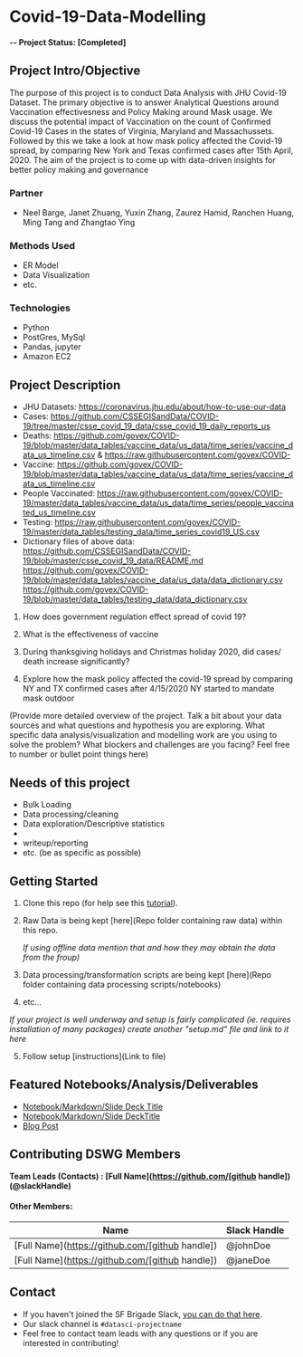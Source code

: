 # Covid-19-Data-Modelling

#### -- Project Status: [Completed]

## Project Intro/Objective
The purpose of this project is to conduct Data Analysis with JHU Covid-19 Dataset. The primary objective is to answer Analytical Questions around Vaccination effectivesness and Policy Making around Mask usage. We discuss the potential impact of Vaccination on the count of Confirmed Covid-19 Cases in the states of Virginia, Maryland and Massachussets. Followed by this we take a look at how mask policy affected the Covid-19 spread, by comparing New York and Texas confirmed cases after 15th April, 2020. The aim of the project is to come up with data-driven insights for better policy making and governance

### Partner
* Neel Barge, Janet Zhuang, Yuxin Zhang, Zaurez Hamid, Ranchen Huang, Ming Tang and Zhangtao Ying


### Methods Used
* ER Model
* Data Visualization
* etc.

### Technologies
* Python
* PostGres, MySql
* Pandas, jupyter
* Amazon EC2

## Project Description

* JHU Datasets: https://coronavirus.jhu.edu/about/how-to-use-our-data
* Cases: https://github.com/CSSEGISandData/COVID-19/tree/master/csse_covid_19_data/csse_covid_19_daily_reports_us
* Deaths: https://github.com/govex/COVID-19/blob/master/data_tables/vaccine_data/us_data/time_series/vaccine_data_us_timeline.csv & https://raw.githubusercontent.com/govex/COVID-
* Vaccine: https://github.com/govex/COVID-19/blob/master/data_tables/vaccine_data/us_data/time_series/vaccine_data_us_timeline.csv
* People Vaccinated: https://raw.githubusercontent.com/govex/COVID-19/master/data_tables/vaccine_data/us_data/time_series/people_vaccinated_us_timeline.csv
* Testing: https://raw.githubusercontent.com/govex/COVID-19/master/data_tables/testing_data/time_series_covid19_US.csv 
* Dictionary files of above data:
https://github.com/CSSEGISandData/COVID-19/blob/master/csse_covid_19_data/README.md
https://github.com/govex/COVID-19/blob/master/data_tables/vaccine_data/us_data/data_dictionary.csv
https://github.com/govex/COVID-19/blob/master/data_tables/testing_data/data_dictionary.csv

1. How does government regulation effect spread of covid 19?

2. What is the effectiveness of vaccine
3. During thanksgiving holidays and Christmas holiday 2020, did cases/ death increase significantly?
4. Explore how the mask policy affected the covid-19 spread by comparing NY and TX confirmed cases after 4/15/2020 NY started to mandate mask outdoor



(Provide more detailed overview of the project.  Talk a bit about your data sources and what questions and hypothesis you are exploring. What specific data analysis/visualization and modelling work are you using to solve the problem? What blockers and challenges are you facing?  Feel free to number or bullet point things here)

## Needs of this project

- Bulk Loading
- Data processing/cleaning
- Data exploration/Descriptive statistics
-
- writeup/reporting
- etc. (be as specific as possible)

## Getting Started

1. Clone this repo (for help see this [tutorial](https://help.github.com/articles/cloning-a-repository/)).
2. Raw Data is being kept [here](Repo folder containing raw data) within this repo.

    *If using offline data mention that and how they may obtain the data from the froup)*
    
3. Data processing/transformation scripts are being kept [here](Repo folder containing data processing scripts/notebooks)
4. etc...

*If your project is well underway and setup is fairly complicated (ie. requires installation of many packages) create another "setup.md" file and link to it here*  

5. Follow setup [instructions](Link to file)

## Featured Notebooks/Analysis/Deliverables
* [Notebook/Markdown/Slide Deck Title](link)
* [Notebook/Markdown/Slide DeckTitle](link)
* [Blog Post](link)


## Contributing DSWG Members

**Team Leads (Contacts) : [Full Name](https://github.com/[github handle])(@slackHandle)**

#### Other Members:

|Name     |  Slack Handle   | 
|---------|-----------------|
|[Full Name](https://github.com/[github handle])| @johnDoe        |
|[Full Name](https://github.com/[github handle]) |     @janeDoe    |

## Contact
* If you haven't joined the SF Brigade Slack, [you can do that here](http://c4sf.me/slack).  
* Our slack channel is `#datasci-projectname`
* Feel free to contact team leads with any questions or if you are interested in contributing!
